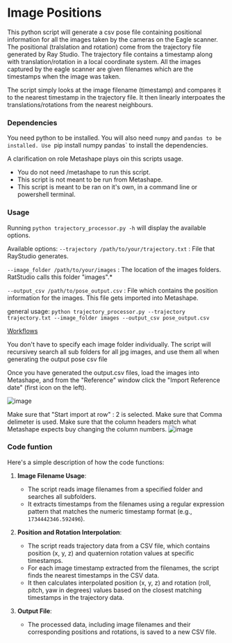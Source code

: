 # Image Positions
This python script will generate a csv pose file containing positional information for all the images taken by the cameras on the Eagle scanner.
The positional (tralslation and rotation) come from the trajectory file generated by Ray Studio. 
The trajectory file contains a timestamp along with translation/rotation in a local coordinate system.
All the images captured by the eagle scanner are given filenames which are the timestamps when the image was taken. 

The script simply looks at the image filename (timestamp) and compares it to the nearest timestamp in the trajectory file. It then linearly interpoates the translations/rotations from the nearest neighbours.

### Dependencies

You need python to be installed.
You will also need `numpy` and `pandas to be installed.
Use `pip install numpy pandas` to install the dependencies. 

A clarification on role Metashape plays oin this scripts usage. 
- You do not need /metashape to run this script.
- This script is not meant to be run from Metashape. 
- This script is meant to be ran on it's own, in a command line or powershell terminal.

### Usage
Running `python trajectory_processor.py -h` will display the available options.

Available options: 
`--trajectory /path/to/your/trajectory.txt` : File that RayStudio generates.

`--image_folder /path/to/your/images` : The location of the images folders. RatStudio calls this folder "images".*
  
`--output_csv /path/to/pose_output.csv` : File which contains the position information for the images. This file gets imported into Metashape.

general usage:
`python trajectory_processor.py --trajectory trajectory.txt --image_folder images --output_csv pose_output.csv`

[Workflows](https://github.com/0ut5ider/Eagle_Scanner_Misc/tree/main/Metashape%20workflows)

You don't have to specify each image folder individually. The script will recursivey search all sub folders for all jpg images, and use them all when generating the output pose csv file

Once you have generated the output.csv files, load the images into Metashape, and from the "Reference" window click the "Import Reference date" (first icon on the left). 

![image](https://github.com/user-attachments/assets/54afb1c8-a7b5-4568-a4ed-5d67a550c98f)


Make sure that "Start import at row" : 2 is selected.
Make sure that Comma delimeter is used.
Make sure that the column headers match what Metashape expects buy changing the column numbers.
![image](https://github.com/user-attachments/assets/af8c1f4c-d34f-4ab7-8192-54d997487cbf)


### Code funtion

Here's a simple description of how the code functions:

1. __Image Filename Usage__:

   - The script reads image filenames from a specified folder and searches all subfolders.
   - It extracts timestamps from the filenames using a regular expression pattern that matches the numeric timestamp format (e.g., `1734442346.592496`).

2. __Position and Rotation Interpolation__:

   - The script reads trajectory data from a CSV file, which contains position (x, y, z) and quaternion rotation values at specific timestamps.
   - For each image timestamp extracted from the filenames, the script finds the nearest timestamps in the CSV data.
   - It then calculates interpolated position (x, y, z) and rotation (roll, pitch, yaw in degrees) values based on the closest matching timestamps in the trajectory data.

3. __Output File__:

   - The processed data, including image filenames and their corresponding positions and rotations, is saved to a new CSV file.
